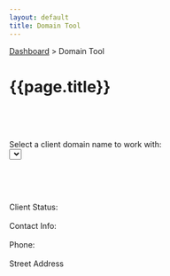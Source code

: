 ```yaml
---
layout: default
title: Domain Tool
---
```


[Dashboard](/tools/dashboard) > Domain Tool

# {{page.title}}


  <div class="container" style="padding-top: 60px;">
    <div class="row">
      <div class="col col-12">
        <label for="clients">Select a client domain name to work with:</label><br/>
        <select id="mySelect"></select>
        <h2 id="client-domain" style="padding-top: 30px;"></h2>
        <dl id="myData">
          <dt>Client Status:</dt>
          <dd id="client-status">&nbsp;</dd>
          <dt>Contact Info:</dt>
          <dd id="client-name">&nbsp;</dd>
          <dt>Phone:</dt>
          <dd id="client-phone">&nbsp;</dd>
          <dt>Street Address</dt>
          <dd id="client-address-street"></dd>
          <dd id="client-address-city"></dd>
        </dl>
      </div>
    </div>
  </div>
  <script defer src="https://code.jquery.com/jquery-3.6.3.min.js"></script>
  <script defer src="scripts/test.js"></script>

